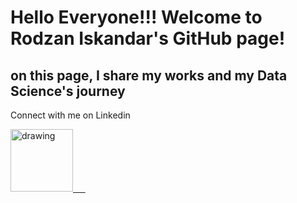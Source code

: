 # Hello Everyone!!! Welcome to Rodzan Iskandar's GitHub page!

## on this page, I share my works and my Data Science's journey

Connect with me on Linkedin

<a href="https://www.linkedin.com/in/iskandarodzan/"><img src="https://res.cloudinary.com/importdata/image/upload/v1595012354/linkedin_t9qiwy.png" alt="drawing" width="100"/> &nbsp;&nbsp;&nbsp;&nbsp;



  
<!---
RodzanIskandar/RodzanIskandar is a ✨ special ✨ repository because its `README.md` (this file) appears on your GitHub profile.
You can click the Preview link to take a look at your changes.
--->
